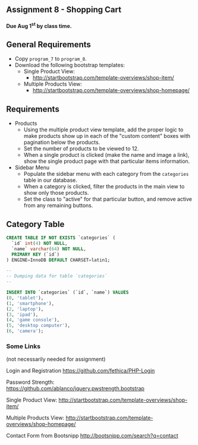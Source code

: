 ## Assignment 8 - Shopping Cart

#### Due Aug 1<sup>st</sup> by class time.

## General Requirements
- Copy `program_7` to `program_8`.
- Download the following bootstrap templates:
    - Single Product View:
        - http://startbootstrap.com/template-overviews/shop-item/
    - Multiple Products View:
        - http://startbootstrap.com/template-overviews/shop-homepage/


## Requirements
- Products
    - Using the multiple product view template, add the proper logic to make products show up in each of the "custom content" boxes with pagination below the products. 
    - Set the number of products to be viewed to 12.
    - When a single product is clicked (make the name and image a link), show the single product page with that particular items information.
- Sidebar Menu
    - Populate the sidebar menu with each category from the `categories` table in our database. 
    - When a category is clicked, filter the products in the main view to show only those products.
    - Set the class to "active" for that particular button, and remove active from any remaining buttons.

## Category Table

```sql
CREATE TABLE IF NOT EXISTS `categories` (
  `id` int(4) NOT NULL,
  `name` varchar(64) NOT NULL,
  PRIMARY KEY (`id`)
) ENGINE=InnoDB DEFAULT CHARSET=latin1;

--
-- Dumping data for table `categories`
--

INSERT INTO `categories` (`id`, `name`) VALUES
(0, 'tablet'),
(1, 'smartphone'),
(2, 'laptop'),
(3, 'ipad'),
(4, 'game console'),
(5, 'desktop computer'),
(6, 'camera');
```

### Some Links 
(not necessarily needed for assignment)

Login and Registration 
https://github.com/fethica/PHP-Login

Password Strength:
https://github.com/ablanco/jquery.pwstrength.bootstrap

Single Product View:
http://startbootstrap.com/template-overviews/shop-item/

Multiple Products View:
http://startbootstrap.com/template-overviews/shop-homepage/

Contact Form from Bootsnipp
http://bootsnipp.com/search?q=contact


